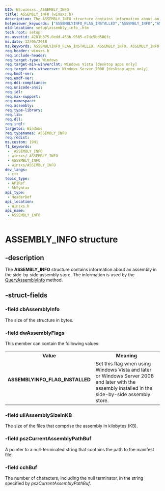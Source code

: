 ```yaml
---
UID: NS:winsxs._ASSEMBLY_INFO
title: ASSEMBLY_INFO (winsxs.h)
description: The ASSEMBLY_INFO structure contains information about an assembly in the side-by-side assembly store. The information is used by the QueryAssemblyInfo method.
helpviewer_keywords: ["ASSEMBLYINFO_FLAG_INSTALLED","ASSEMBLY_INFO","ASSEMBLY_INFO structure [Side-by-side Assemblies]","setup.assembly_info_","winsxs/ASSEMBLY_INFO"]
old-location: setup\assembly_info_.htm
tech.root: setup
ms.assetid: 4281b375-0edd-453b-9505-e7dc5bd586fc
ms.date: 12/05/2018
ms.keywords: ASSEMBLYINFO_FLAG_INSTALLED, ASSEMBLY_INFO, ASSEMBLY_INFO structure [Side-by-side Assemblies], setup.assembly_info_, winsxs/ASSEMBLY_INFO
req.header: winsxs.h
req.include-header: 
req.target-type: Windows
req.target-min-winverclnt: Windows Vista [desktop apps only]
req.target-min-winversvr: Windows Server 2008 [desktop apps only]
req.kmdf-ver: 
req.umdf-ver: 
req.ddi-compliance: 
req.unicode-ansi: 
req.idl: 
req.max-support: 
req.namespace: 
req.assembly: 
req.type-library: 
req.lib: 
req.dll: 
req.irql: 
targetos: Windows
req.typenames: ASSEMBLY_INFO
req.redist: 
ms.custom: 19H1
f1_keywords:
 - _ASSEMBLY_INFO
 - winsxs/_ASSEMBLY_INFO
 - ASSEMBLY_INFO
 - winsxs/ASSEMBLY_INFO
dev_langs:
 - c++
topic_type:
 - APIRef
 - kbSyntax
api_type:
 - HeaderDef
api_location:
 - Winsxs.h
api_name:
 - ASSEMBLY_INFO
---
```


# ASSEMBLY_INFO structure


## -description

The <b>ASSEMBLY_INFO</b> structure contains information about an assembly in the side-by-side assembly store.  The information is used by the <a href="https://docs.microsoft.com/windows/desktop/api/winsxs/nf-winsxs-iassemblycache-queryassemblyinfo">QueryAssemblyInfo</a> method.

## -struct-fields

### -field cbAssemblyInfo

The size of the structure in bytes.

### -field dwAssemblyFlags

 This member can contain the following values:

<table>
<tr>
<th>Value</th>
<th>Meaning</th>
</tr>
<tr>
<td width="40%"><a id="ASSEMBLYINFO_FLAG_INSTALLED"></a><a id="assemblyinfo_flag_installed"></a><dl>
<dt><b>ASSEMBLYINFO_FLAG_INSTALLED</b></dt>
</dl>
</td>
<td width="60%">
Set this flag when using Windows Vista and later or Windows Server 2008 and later with the assembly installed in the side-by-side assembly store.

</td>
</tr>
</table>

### -field uliAssemblySizeInKB

The size of the files that comprise the assembly in kilobytes (KB).

### -field pszCurrentAssemblyPathBuf

A pointer to a null-terminated string that contains the path to the manifest file.

### -field cchBuf

The number  of characters, including the null terminator, in the string specified by <i>pszCurrentAssemblyPathBuf</i>.

